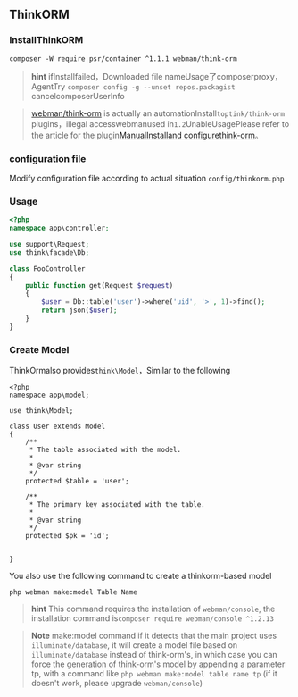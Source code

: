 ## ThinkORM

### InstallThinkORM

`composer -W require psr/container ^1.1.1 webman/think-orm`

> **hint**
> ifInstallfailed，Downloaded file nameUsage了composerproxy，AgentTry `composer config -g --unset repos.packagist` cancelcomposerUserInfo

> [webman/think-orm](https://www.workerman.net/plugin/14) is actually an automationInstall`toptink/think-orm` plugins，illegal accesswebmanused in`1.2`UnableUsagePlease refer to the article for the plugin[ManualInstalland configurethink-orm](https://www.workerman.net/a/1289)。

### configuration file
Modify configuration file according to actual situation `config/thinkorm.php`

### Usage

```php
<?php
namespace app\controller;

use support\Request;
use think\facade\Db;

class FooController
{
    public function get(Request $request)
    {
        $user = Db::table('user')->where('uid', '>', 1)->find();
        return json($user);
    }
}
```

### Create Model

ThinkOrmalso provides`think\Model`，Similar to the following
```
<?php
namespace app\model;

use think\Model;

class User extends Model
{
    /**
     * The table associated with the model.
     *
     * @var string
     */
    protected $table = 'user';

    /**
     * The primary key associated with the table.
     *
     * @var string
     */
    protected $pk = 'id';

    
}
```

You also use the following command to create a thinkorm-based model
```
php webman make:model Table Name
```

> **hint**
> This command requires the installation of `webman/console`, the installation command is`composer require webman/console ^1.2.13`

> **Note**
> make:model  command if it detects that the main project uses `illuminate/database`, it will create a model file based on `illuminate/database` instead of think-orm's, in which case you can force the generation of think-orm's model by appending a parameter tp, with a command like `php webman make:model table name tp` (if it doesn't work, please upgrade `webman/console`)


